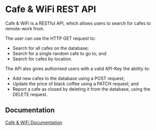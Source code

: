 # Cafe & WiFi REST API
Cafe & WiFi is a RESTful API, which allows users to search for cafes to remote-work from.

The user can use the HTTP GET request to:
- Search for all cafes on the database;
- Search for a single random cafe to go to; and
- Search for cafes by location.

The API also gives authorised users with a valid API-Key the ability to:
- Add new cafes to the database using a POST request;
- Update the price of black coffee using a PATCH request; and
- Report a cafe as closed by deleting it from the database, using the DELETE request.

## Documentation
[Cafe & WiFi Documentation](https://documenter.getpostman.com/view/23179807/VV54sYwR)
